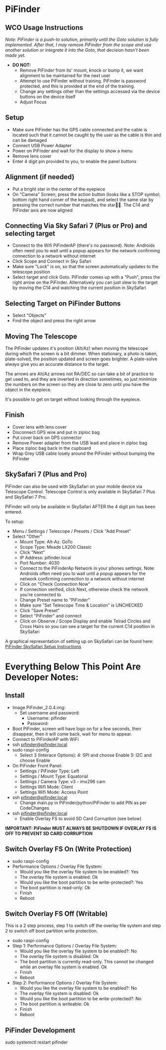 # PiFinder

## WCO Usage Instructions

*Note: PiFinder is a push-to solution, primarily until the Goto solution is fully implemented. After that, I may remove PiFinder from the scope and use another solution or integrate it into the Goto, that decision hasn't been made yet.*

* **DO NOT:**
	* Remove PiFinder from its' mount, knock or bump it, we want alignment to be maintained for the next user
	* Attempt to use PiFinder without training. PiFinder is password protected, and this is provided at the end of the training.
	* Change any settings other than the settings accessed via the device buttons on the device itself
	* Adjust Focus

## Setup

* Make sure PiFinder has the GPS cable connected and the cable is located such that it cannot be caught by the user as the cable is thin and can be damaged
* Connect USB Power Adapter
* Power on PiFinder and wait for the display to show a menu
* Remove lens cover
* Enter 4 digit pin provided to you, to enable the panel buttons

## Alignment (if needed)

* Put a bright star in the center of the eyepiece
* On "Camera" Screen, press the action button (looks like a STOP symbol, bottom right hand corner of the keypad), and select the same star by pressing the correct number that matches the star. The C14 and PiFinder axis are now aligned

## Connecting Via Sky Safari 7 (Plus or Pro) and selecting target

* Connect to the Wifi PiFinderAP (there's no password).  Note: Androids often need you to wait until a popup appears for the network confirming connection to a network without internet
* Click Scope and Connect in Sky Safari
* Make sure "Lock" is on, so that the screen automatically updates to the telescope position 
* Select target and click Goto. PiFinder comes up with a "Push", press the right arrow on the PiFinder.  Alternatively you can just slew to the target by moving the C14 and watching the current position in SkySafari

## Selecting Target on PiFinder Buttons

* Select "Objects"
* Find the object and press the right arrow

## Moving The Telescope

The PiFinder updates it's position (Alt/Az) when moving the telescope during which the screen is a bit dimmer.  When stationary, a photo is taken, plate-solved, the position updated and screen goes brighter.  A plate-solve always give you an accurate distance to the target.

The arrows are Alt/Az arrows not RA/DEC so can take a bit of practice to get used to, and they are inverted in direction sometimes, so just minimize the numbers on the screen so they are close to zero until you have the object in the eyepiece.

It's possible to get on target without looking through the eyepiece.

## Finish

* Cover lens with lens cover
* Disconnect GPS wire and put in ziploc bag
* Put cover back on GPS connector
* Remove Power adapter from the USB lead and place in ziploc bag
* Place ziploc bag back in the cupboard
* Wrap Grey USB cable losely around the PiFinder without bumping the PiFinder

## SkySafari 7 (Plus and Pro)

PiFinder can also be used with SkySafari on your mobile device via Telescope Control. Telescope Control is only available in SkySafari 7 Plus and SkySafari 7 Pro.

PiFinder will only be available in SkySafari AFTER the 4 digit pin has been entered.

To setup:

* Menu / Settings / Telescope / Presets / Click "Add Preset"
* Select "Other"
	* Mount Type: Alt-Az. GoTo
	* Scope Type: Meade LX200 Classic 
	* Click "Next"
	* IP Address: pifinder.local
	* Port Number: 4030
	* Connect to the PiFinderAp Network in your phones settings. Note: Androids often need you to wait until a popup appears for the network confirming connection to a network without internet
	* Click on "Check Connection Now"
	* If connection verified, click Next, otherwise check the network you're connected to
	* Change Preset name to "PiFinder"
	* Make sure "Set Telescope Time & Location" is UNCHECKED
	* Click "Save Preset"
	* Select "PiFinder" and connect
	* Click on Observe / Scope Display and enable Telrad Circles and Cross Hairs so you can see a target for the current C14 position in SkySafari

A graphical representation of setting up on SkySafari can be found here: [PiFinder SkySafari Setup Instructions](https://pifinder.readthedocs.io/en/main/skysafari.html)


# Everything Below This Point Are Developer Notes:

## Install

* Image PiFinder_2.0.4.img:
	* Set username and password:
		* Username: pifinder
		* Password: <choose>
* Boot PiFinder, screen will have logo on for a few seconds, then disappear, then it will come back, wait for menu to appear.
* Connect to PiFinderAP with WiFi
* ssh pifinder@pifinder.local
* sudo raspi-config
	* Select 3 (Interace Options):
		4: SPI and choose Enable
		5: I2C and choose Enable
* On PiFinder Front Panel:
	* Settings / PiFinder Type: Left
	* Settings / Mount Type: Equatorial
	* Settings / Camera Type: v3 - imx296 cam
	* Settings Wifi Mode: Client
	* Settings Wifi Mode: Access Point
* ssh pifinder@pifinder.local
	* Change main.py in PiFinder/python/PiFinder to add PIN as per CodeChanges
* ssh pifinder@pifinder.local
	* Enable Overlay FS to avoid SD Card Corruption (see below)

**IMPORTANT: PiFinder MUST ALWAYS BE SHUTDOWN IF OVERLAY FS IS OFF TO PREVENT SD CARD CORRUPTION**

## Switch Overlay FS On (Write Protection)

* sudo raspi-config
* Performance Options / Overlay File System:
	* Would you like the overlay file system to be enabled?: Yes
	* The overlay file system is enabled: Ok
	* Would you like the boot partition to be write-protected?: Yes
	* The boot partition is read-only: Ok
	* Finish
	* Reboot

## Switch Overlay FS Off (Writable)

This is a 2 step process, step 1 to switch off the overlay file system and step 2 to switch off boot partition write protection.

* sudo raspi-config
* Step 1: Performance Options / Overlay File System:
	* Would you like the overlay file system to be enabled?: No
	* The overlay file system is disabled: Ok
	* The boot partition is currently read-only. This cannot be changed while an overlay file system is enabled. Ok
	* Finish
	* Reboot
* Step 2: Performance Options / Overlay File System:
	* Would you like the overlay file system to be enabled?: No
	* The overlay file system is disabled: Ok
	* Would you like the boot partition to be write-protected?: No
	* The boot partition is writeable: Ok
	* Finish
	* Reboot


## PiFinder Development

sudo systemctl restart pifinder